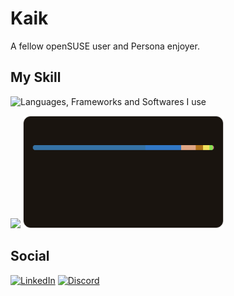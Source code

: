 # Kaik
A fellow openSUSE user and Persona enjoyer.

## My Skill
![Languages, Frameworks and Softwares I use](https://skillicons.dev/icons?i=rust,python,js,ts,java,cpp,react,tauri,spring,docker,linux)

<p>
  <img height="180em" src="https://github-readme-stats.vercel.app/api?username=Snootic&theme=transparent&bg_color=19140F&border_color=19140F&show_icons=true&icon_color=DB4C0F&title_color=DB4C0F&text_color=FFF&include_all_commits=true"/>
  
  <img height="180em" src="https://github.com/Snootic/Snootic/blob/main/output/full_languages.svg"/>

## Social
[![LinkedIn](https://img.shields.io/badge/LinkedIn-000?style=for-the-badge&logo=linkedin&logoColor=0E76A8)](https://www.linkedin.com/in/kaikmen/)
[![Discord](https://img.shields.io/badge/Discord-000?style=for-the-badge&logo=discord)](https://discord.com/users/365299549595631616)

